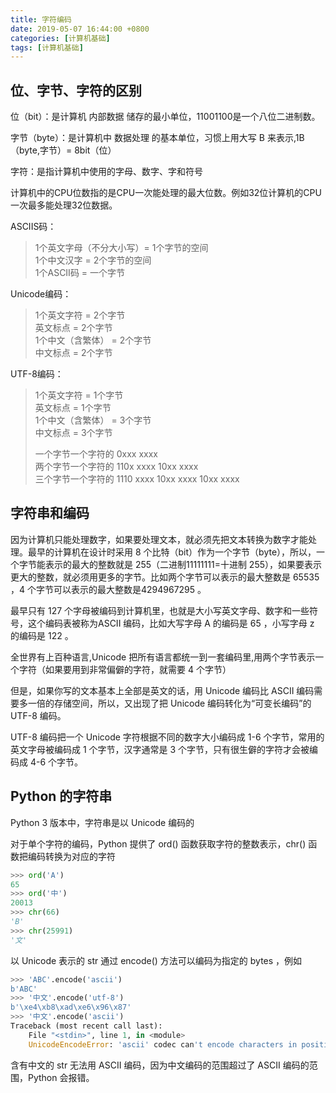 ```yaml
---
title: 字符编码
date: 2019-05-07 16:44:00 +0800
categories: [计算机基础]
tags: [计算机基础]
---
```

## 位、字节、字符的区别

位（bit）：是计算机 内部数据 储存的最小单位，11001100是一个八位二进制数。

字节（byte）：是计算机中 数据处理 的基本单位，习惯上用大写  B  来表示,1B（byte,字节）= 8bit（位）

字符：是指计算机中使用的字母、数字、字和符号

计算机中的CPU位数指的是CPU一次能处理的最大位数。例如32位计算机的CPU一次最多能处理32位数据。

ASCIIS码： 
>1个英文字母（不分大小写）= 1个字节的空间  
>1个中文汉字 = 2个字节的空间  
>1个ASCII码 = 一个字节  

Unicode编码：

> 1个英文字符 = 2个字节  
> 英文标点  = 2个字节  
> 1个中文（含繁体） = 2个字节  
> 中文标点 = 2个字节                     

UTF-8编码：
>1个英文字符 = 1个字节  
>英文标点  = 1个字节  
>1个中文（含繁体） = 3个字节  
>中文标点 = 3个字节  
>
>一个字节一个字符的 0xxx xxxx  
>两个字节一个字符的 110x xxxx 10xx xxxx  
>三个字节一个字符的 1110 xxxx 10xx xxxx 10xx xxxx  

## 字符串和编码

因为计算机只能处理数字，如果要处理文本，就必须先把文本转换为数字才能处理。最早的计算机在设计时采用 8 个比特（bit）作为一个字节（byte），所以，一个字节能表示的最大的整数就是 255（二进制11111111=十进制 255），如果要表示更大的整数，就必须用更多的字节。比如两个字节可以表示的最大整数是 65535 ，4 个字节可以表示的最大整数是4294967295 。

最早只有 127 个字母被编码到计算机里，也就是大小写英文字母、数字和一些符号，这个编码表被称为ASCII 编码，比如大写字母 A 的编码是 65 ，小写字母 z 的编码是 122 。

全世界有上百种语言,Unicode 把所有语言都统一到一套编码里,用两个字节表示一个字符（如果要用到非常偏僻的字符，就需要 4 个字节）

但是，如果你写的文本基本上全部是英文的话，用 Unicode 编码比 ASCII 编码需要多一倍的存储空间，所以，又出现了把 Unicode 编码转化为“可变长编码”的 UTF-8 编码。

UTF-8 编码把一个 Unicode 字符根据不同的数字大小编码成 1-6 个字节，常用的英文字母被编码成 1 个字节，汉字通常是 3 个字节，只有很生僻的字符才会被编码成 4-6 个字节。

## Python  的字符串

Python 3 版本中，字符串是以 Unicode 编码的

对于单个字符的编码，Python 提供了 ord() 函数获取字符的整数表示，chr() 函数把编码转换为对应的字符

```python
>>> ord('A')
65
>>> ord('中')
20013
>>> chr(66)
'B'
>>> chr(25991)
'文'
```

以 Unicode 表示的 str 通过 encode() 方法可以编码为指定的 bytes ，例如

```python
>>> 'ABC'.encode('ascii')
b'ABC'
>>> '中文'.encode('utf-8')
b'\xe4\xb8\xad\xe6\x96\x87'
>>> '中文'.encode('ascii')
Traceback (most recent call last):
    File "<stdin>", line 1, in <module>
    UnicodeEncodeError: 'ascii' codec can't encode characters in position 0-1:ordinal not in range(128)
```

含有中文的 str 无法用 ASCII 编码，因为中文编码的范围超过了 ASCII 编码的范围，Python 会报错。